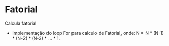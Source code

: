 # Fatorial
Calcula fatorial
- Implementação do loop For para calculo de Fatorial, onde: N = N * (N-1) * (N-2) * (N-3) * ... * 1.
